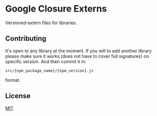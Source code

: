 # Google Closure Externs

Versioned extern files for libraries.

## Contributing

It's open to any library at the moment. If you will to add another library please make sure it works (does not have to cover full signatures) on specific version. And then commit it in:

```
src/{npm_package_name}/{npm_version}.js
```

format.


## License

[MIT](LICENSE)

